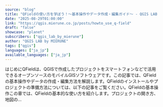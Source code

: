 ```yaml
---
source: "blog"
title: "QFieldの使い方を学ぼう！〜基本操作やデータ作成・編集ガイド〜 - QGIS LAB by MIERUNE"
date: "2025-08-29T01:00:00"
link: "https://qgis.mierune.co.jp/posts/howto_use_q-field"
draft: "false"
showcase: "planet"
subscribers: ["qgis_lab_by_mierune"]
author: "QGIS LAB by MIERUNE"
tags: ["qgis"]
languages: ["ja_jp"]
available_languages: ["ja_jp"]
---
```


はじめにQFieldは、QGISで作成したプロジェクトをスマートフォンなどで活用できるオープンソースのモバイルGISソフトウェアです。この記事では、QFieldの基本操作やデータの作成・編集方法を解説します。QFieldのインストールやプロジェクトの準備方法については、以下の記事をご覧ください。QFieldの基本操作この章では、QFieldの基本的な使い方を紹介します。プロジェクトの開き方、地図の...
